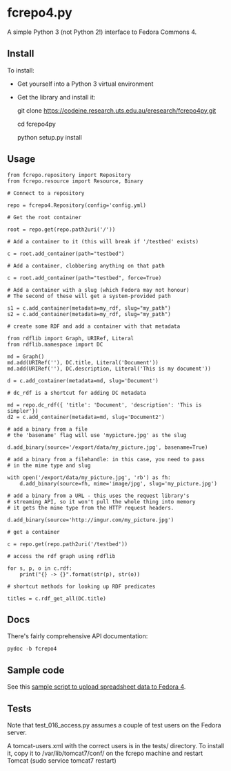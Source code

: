 fcrepo4.py
==========

A simple Python 3 (not Python 2!) interface to Fedora Commons 4.

## Install

To install:
* Get yourself into a Python 3 virtual environment
* Get the library and install it:

    git clone https://codeine.research.uts.edu.au/eresearch/fcrepo4py.git

    cd fcrepo4py
  
    python setup.py install
  
## Usage

    from fcrepo.repository import Repository
    from fcrepo.resource import Resource, Binary

    # Connect to a repository

    repo = fcrepo4.Repository(config='config.yml)

    # Get the root container

    root = repo.get(repo.path2uri('/'))

    # Add a container to it (this will break if '/testbed' exists)

    c = root.add_container(path="testbed")

    # Add a container, clobbering anything on that path

    c = root.add_container(path="testbed", force=True)

    # Add a container with a slug (which Fedora may not honour)
    # The second of these will get a system-provided path

    s1 = c.add_container(metadata=my_rdf, slug="my_path")
    s2 = c.add_container(metadata=my_rdf, slug="my_path")
    
    # create some RDF and add a container with that metadata

    from rdflib import Graph, URIRef, Literal
    from rdflib.namespace import DC

    md = Graph()
    md.add(URIRef(''), DC.title, Literal('Document'))
    md.add(URIRef(''), DC.description, Literal('This is my document'))

    d = c.add_container(metadata=md, slug='Document')

    # dc_rdf is a shortcut for adding DC metadata

    md = repo.dc_rdf({ 'title': 'Document', 'description': 'This is simpler'})
    d2 = c.add_container(metadata=md, slug='Document2')

    # add a binary from a file
    # the 'basename' flag will use 'mypicture.jpg' as the slug
    
    d.add_binary(source='/export/data/my_picture.jpg', basename=True)

    # add a binary from a filehandle: in this case, you need to pass
    # in the mime type and slug

    with open('/export/data/my_picture.jpg', 'rb') as fh:
        d.add_binary(source=fh, mime='image/jpg', slug='my_picture.jpg')

    # add a binary from a URL - this uses the request library's
    # streaming API, so it won't pull the whole thing into memory
    # it gets the mime type from the HTTP request headers.

    d.add_binary(source='http://imgur.com/my_picture.jpg')

    # get a container

    c = repo.get(repo.path2uri('/testbed'))

    # access the rdf graph using rdflib

    for s, p, o in c.rdf:
        print("{} -> {}".format(str(p), str(o))

    # shortcut methods for looking up RDF predicates

    titles = c.rdf_get_all(DC.title)

## Docs

There's fairly comprehensive API documentation:

    pydoc -b fcrepo4


## Sample code

See this [sample script to upload spreadsheet data to Fedora 4](https://github.com/ptsefton/spreadsheet-to-fedora-commons-4).

## Tests

Note that test_016_access.py assumes a couple of test users on the Fedora
server.

A tomcat-users.xml with the correct users is in the tests/ directory. To
install it, copy it to /var/lib/tomcat7/conf/ on the fcrepo machine and 
restart Tomcat (sudo service tomcat7 restart)

